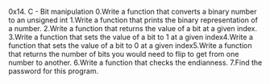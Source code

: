 0x14. C - Bit manipulation
 0.Write a function that converts a binary number to an unsigned int
1.Write a function that prints the binary representation of a number.
2.Write a function that returns the value of a bit at a given index.
3.Write a function that sets the value of a bit to 1 at a given index4.Write a function that sets the value of a bit to 0 at a given index5.Write a function that returns the number of bits you would need to flip to get from one number to another.
6.Write a function that checks the endianness.
7.Find the password for this program.
